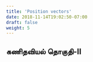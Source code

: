 ```yaml
---
title: 'Position vectors'
date: 2018-11-14T19:02:50-07:00
draft: false
weight: 5
---
```




## கணிதவியல் தொகுதி-II